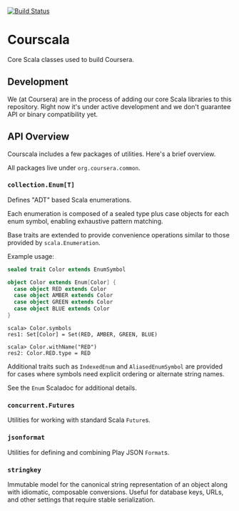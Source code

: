 [![Build Status](https://travis-ci.org/coursera/courscala.svg)](https://travis-ci.org/coursera/courscala)

# Courscala

Core Scala classes used to build Coursera.

## Development

We (at Coursera) are in the process of adding our core Scala libraries to this repository.
Right now it's under active development and we don't guarantee API or binary compatibility yet.

## API Overview

Courscala includes a few packages of utilities. Here's a brief overview.

All packages live under `org.coursera.common`.

### `collection.Enum[T]`

Defines "ADT" based Scala enumerations.

Each enumeration is composed of a sealed type plus case objects for each enum symbol,
enabling exhaustive pattern matching.

Base traits are extended to provide convenience operations similar to those provided
by `scala.Enumeration`.

Example usage:

```scala
sealed trait Color extends EnumSymbol

object Color extends Enum[Color] {
  case object RED extends Color
  case object AMBER extends Color
  case object GREEN extends Color
  case object BLUE extends Color
}
```

```
scala> Color.symbols
res1: Set[Color] = Set(RED, AMBER, GREEN, BLUE)

scala> Color.withName("RED")
res2: Color.RED.type = RED
```

Additional traits such as `IndexedEnum` and `AliasedEnumSymbol` are provided
for cases where symbols need explicit ordering or alternate string names.

See the `Enum` Scaladoc for additional details.

### `concurrent.Futures`

Utilities for working with standard Scala `Future`s.

### `jsonformat`

Utilities for defining and combining Play JSON `Format`s.

### `stringkey`

Immutable model for the canonical string representation of an object along with idiomatic,
composable conversions. Useful for database keys, URLs, and other settings that require stable
serialization.

